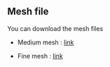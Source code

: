 Mesh file
---------
You can download the mesh files

* Medium mesh : [link](https://drive.google.com/uc?export=view&id=1eHmRzpTvfuPA7yDowDLUF7QXH8T7RXxO)

* Fine mesh : [link](https://drive.google.com/uc?export=view&id=1uWpPlD7Y230QVqQZt7ka6LekVNF4cubQ)